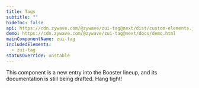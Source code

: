 ```yaml
---
title: Tags
subtitle: ""
hideToc: false
api: https://cdn.zywave.com/@zywave/zui-tag@next/dist/custom-elements.json
demo: https://cdn.zywave.com/@zywave/zui-tag@next/docs/demo.html
mainComponentName: zui-tag
includedElements:
  - zui-tag
statusOverride: unstable
---
```

<docs-note>
This component is a new entry into the Booster lineup, and its documentation is still being drafted. Hang tight!
</docs-note>